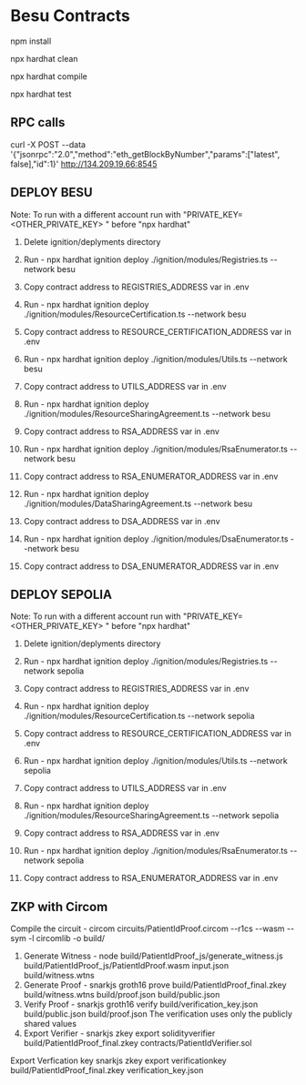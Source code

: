# Besu Contracts

npm install 

npx hardhat clean

npx hardhat compile

npx hardhat test

## RPC calls

curl -X POST --data '{"jsonrpc":"2.0","method":"eth_getBlockByNumber","params":["latest", false],"id":1}' http://134.209.19.66:8545

## DEPLOY BESU

Note: To run with a different account run with "PRIVATE_KEY=<OTHER_PRIVATE_KEY> " before "npx hardhat"

1) Delete ignition/deplyments directory

2) Run - npx hardhat ignition deploy ./ignition/modules/Registries.ts --network besu

3) Copy contract address to REGISTRIES_ADDRESS var in .env

4) Run - npx hardhat ignition deploy ./ignition/modules/ResourceCertification.ts --network besu

5) Copy contract address to RESOURCE_CERTIFICATION_ADDRESS var in .env

6) Run - npx hardhat ignition deploy ./ignition/modules/Utils.ts --network besu

7) Copy contract address to UTILS_ADDRESS var in .env

8) Run - npx hardhat ignition deploy ./ignition/modules/ResourceSharingAgreement.ts --network besu

9) Copy contract address to RSA_ADDRESS var in .env

10) Run - npx hardhat ignition deploy ./ignition/modules/RsaEnumerator.ts --network besu

11) Copy contract address to RSA_ENUMERATOR_ADDRESS var in .env

12) Run - npx hardhat ignition deploy ./ignition/modules/DataSharingAgreement.ts --network besu

13) Copy contract address to DSA_ADDRESS var in .env

14) Run - npx hardhat ignition deploy ./ignition/modules/DsaEnumerator.ts --network besu

15) Copy contract address to DSA_ENUMERATOR_ADDRESS var in .env

## DEPLOY SEPOLIA

Note: To run with a different account run with "PRIVATE_KEY=<OTHER_PRIVATE_KEY> " before "npx hardhat"

1) Delete ignition/deplyments directory

2) Run - npx hardhat ignition deploy ./ignition/modules/Registries.ts --network sepolia

3) Copy contract address to REGISTRIES_ADDRESS var in .env

4) Run - npx hardhat ignition deploy ./ignition/modules/ResourceCertification.ts --network sepolia

5) Copy contract address to RESOURCE_CERTIFICATION_ADDRESS var in .env

6) Run - npx hardhat ignition deploy ./ignition/modules/Utils.ts --network sepolia

7) Copy contract address to UTILS_ADDRESS var in .env

8) Run - npx hardhat ignition deploy ./ignition/modules/ResourceSharingAgreement.ts --network sepolia

9) Copy contract address to RSA_ADDRESS var in .env

10) Run - npx hardhat ignition deploy ./ignition/modules/RsaEnumerator.ts --network sepolia

11) Copy contract address to RSA_ENUMERATOR_ADDRESS var in .env




## ZKP with Circom


Compile the circuit - circom circuits/PatientIdProof.circom --r1cs --wasm --sym -l circomlib -o build/
1) Generate Witness - node build/PatientIdProof_js/generate_witness.js build/PatientIdProof_js/PatientIdProof.wasm input.json build/witness.wtns
2) Generate Proof - snarkjs groth16 prove build/PatientIdProof_final.zkey build/witness.wtns build/proof.json build/public.json
3) Verify Proof - snarkjs groth16 verify build/verification_key.json build/public.json build/proof.json
The verification uses only the publicly shared values
4) Export Verifier - snarkjs zkey export solidityverifier build/PatientIdProof_final.zkey contracts/PatientIdVerifier.sol

Export Verfication key
snarkjs zkey export verificationkey build/PatientIdProof_final.zkey verification_key.json
